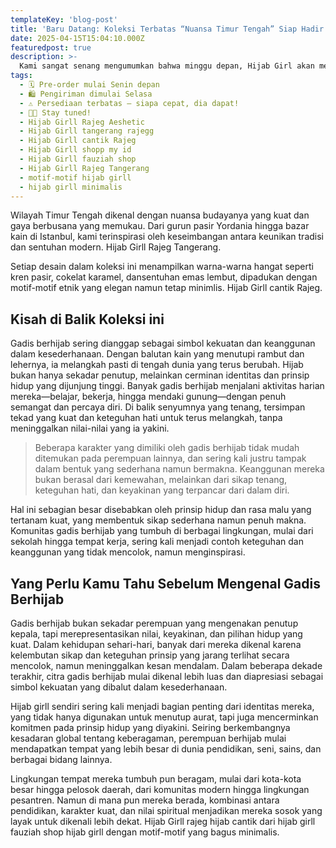 ```yaml
---
templateKey: 'blog-post'
title: 'Baru Datang: Koleksi Terbatas “Nuansa Timur Tengah” Siap Hadir Minggu Depan'
date: 2025-04-15T15:04:10.000Z
featuredpost: true
description: >-
  Kami sangat senang mengumumkan bahwa minggu depan, Hijab Girl akan merilis koleksi hijab edisi terbatas bertema “Nuansa Timur Tengah” — terinspirasi dari kehangatan budaya, pesona warna alami, dan kemewahan tekstur khas kawasan tersebut. Koleksi ini akan tersedia dalam jumlah sangat terbatas, dengan pilihan bahan satin silk premium dan voile ringan yang cocok untuk segala suasana—mulai dari kegiatan harian hingga momen istimewa.
tags:
  - 🗓 Pre-order mulai Senin depan
  - 🛍 Pengiriman dimulai Selasa 
  - ⚠️ Persediaan terbatas – siapa cepat, dia dapat!
  - 🙌🏻 Stay tuned!
  - Hijab Girll Rajeg Aeshetic
  - Hijab Girll tangerang rajegg
  - Hijab Girll cantik Rajeg
  - Hijab Girll shopp my id
  - Hijab Girll fauziah shop
  - Hijab Girll Rajeg Tangerang
  - motif-motif hijab girll 
  - hijab girll minimalis
---
```


Wilayah Timur Tengah dikenal dengan nuansa budayanya yang kuat dan gaya berbusana yang memukau. Dari gurun pasir Yordania hingga bazar kain di Istanbul, kami terinspirasi oleh keseimbangan antara keunikan tradisi dan sentuhan modern. Hijab Girll Rajeg Tangerang.

Setiap desain dalam koleksi ini menampilkan warna-warna hangat seperti kren pasir, cokelat karamel, dansentuhan emas lembut, dipadukan dengan motif-motif etnik yang 
elegan namun tetap minimlis. Hijab Girll cantik Rajeg.

## Kisah di Balik Koleksi ini

Gadis berhijab sering dianggap sebagai simbol kekuatan dan keanggunan dalam kesederhanaan. Dengan balutan kain yang menutupi rambut dan lehernya, ia melangkah pasti di tengah dunia yang terus berubah. Hijab bukan hanya sekadar penutup, melainkan cerminan identitas dan prinsip hidup yang dijunjung tinggi. Banyak gadis berhijab menjalani aktivitas harian mereka—belajar, bekerja, hingga mendaki gunung—dengan penuh semangat dan percaya diri. Di balik senyumnya yang tenang, tersimpan tekad yang kuat dan keteguhan hati untuk terus melangkah, tanpa meninggalkan nilai-nilai yang ia yakini.

>Beberapa karakter yang dimiliki oleh gadis berhijab tidak mudah ditemukan pada perempuan lainnya, dan sering kali justru tampak dalam bentuk yang sederhana namun bermakna. Keanggunan mereka bukan berasal dari kemewahan, melainkan dari sikap tenang, keteguhan hati, dan keyakinan yang terpancar dari dalam diri.

Hal ini sebagian besar disebabkan oleh prinsip hidup dan rasa malu yang tertanam kuat, yang membentuk sikap sederhana namun penuh makna. Komunitas gadis berhijab yang tumbuh di berbagai lingkungan, mulai dari sekolah hingga tempat kerja, sering kali menjadi contoh keteguhan dan keanggunan yang tidak mencolok, namun menginspirasi.

## Yang Perlu Kamu Tahu Sebelum Mengenal Gadis Berhijab

Gadis berhijab bukan sekadar perempuan yang mengenakan penutup kepala, tapi merepresentasikan nilai, keyakinan, dan pilihan hidup yang kuat. Dalam kehidupan sehari-hari, banyak dari mereka dikenal karena kelembutan sikap dan keteguhan prinsip yang jarang terlihat secara mencolok, namun meninggalkan kesan mendalam. Dalam beberapa dekade terakhir, citra gadis berhijab mulai dikenal lebih luas dan diapresiasi sebagai simbol kekuatan yang dibalut dalam kesederhanaan.

Hijab girll sendiri sering kali menjadi bagian penting dari identitas mereka, yang tidak hanya digunakan untuk menutup aurat, tapi juga mencerminkan komitmen pada prinsip hidup yang diyakini. Seiring berkembangnya kesadaran global tentang keberagaman, perempuan berhijab mulai mendapatkan tempat yang lebih besar di dunia pendidikan, seni, sains, dan berbagai bidang lainnya.

Lingkungan tempat mereka tumbuh pun beragam, mulai dari kota-kota besar hingga pelosok daerah, dari komunitas modern hingga lingkungan pesantren. Namun di mana pun mereka berada, kombinasi antara pendidikan, karakter kuat, dan nilai spiritual menjadikan mereka sosok yang layak untuk dikenali lebih dekat.
Hijab Girll rajeg hijab cantik dari hijab girll fauziah shop hijab girll dengan motif-motif yang bagus minimalis.
